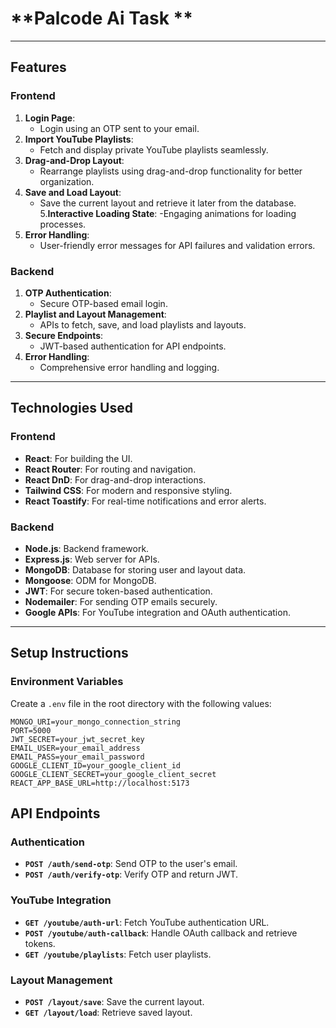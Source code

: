 # **Palcode Ai Task **


---

## **Features**

### **Frontend**
1. **Login Page**: 
   - Login using an OTP sent to your email.
2. **Import YouTube Playlists**:
   - Fetch and display private YouTube playlists seamlessly.
3. **Drag-and-Drop Layout**:
   - Rearrange playlists using drag-and-drop functionality for better organization.
4. **Save and Load Layout**:
   - Save the current layout and retrieve it later from the database.
5.**Interactive Loading State**:
   -Engaging animations for loading processes.
6. **Error Handling**:
   - User-friendly error messages for API failures and validation errors.

### **Backend**
1. **OTP Authentication**:
   - Secure OTP-based email login.
2. **Playlist and Layout Management**:
   - APIs to fetch, save, and load playlists and layouts.
3. **Secure Endpoints**:
   - JWT-based authentication for API endpoints.
4. **Error Handling**:
   - Comprehensive error handling and logging.

---

## **Technologies Used**

### **Frontend**
- **React**: For building the UI.
- **React Router**: For routing and navigation.
- **React DnD**: For drag-and-drop interactions.
- **Tailwind CSS**: For modern and responsive styling.
- **React Toastify**: For real-time notifications and error alerts.

### **Backend**
- **Node.js**: Backend framework.
- **Express.js**: Web server for APIs.
- **MongoDB**: Database for storing user and layout data.
- **Mongoose**: ODM for MongoDB.
- **JWT**: For secure token-based authentication.
- **Nodemailer**: For sending OTP emails securely.
- **Google APIs**: For YouTube integration and OAuth authentication.


---

## **Setup Instructions**

### **Environment Variables**
Create a `.env` file in the root directory with the following values:
```env
MONGO_URI=your_mongo_connection_string
PORT=5000
JWT_SECRET=your_jwt_secret_key
EMAIL_USER=your_email_address
EMAIL_PASS=your_email_password
GOOGLE_CLIENT_ID=your_google_client_id
GOOGLE_CLIENT_SECRET=your_google_client_secret
REACT_APP_BASE_URL=http://localhost:5173

```

## **API Endpoints**

### **Authentication**
- **`POST /auth/send-otp`**: Send OTP to the user's email.
- **`POST /auth/verify-otp`**: Verify OTP and return JWT.

### **YouTube Integration**
- **`GET /youtube/auth-url`**: Fetch YouTube authentication URL.
- **`POST /youtube/auth-callback`**: Handle OAuth callback and retrieve tokens.
- **`GET /youtube/playlists`**: Fetch user playlists.

### **Layout Management**
- **`POST /layout/save`**: Save the current layout.
- **`GET /layout/load`**: Retrieve saved layout.

